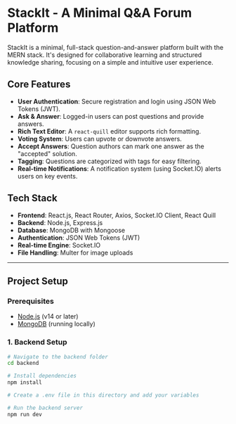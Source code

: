 # StackIt - A Minimal Q&A Forum Platform

StackIt is a minimal, full-stack question-and-answer platform built with the MERN stack. It's designed for collaborative learning and structured knowledge sharing, focusing on a simple and intuitive user experience.

## Core Features

-   **User Authentication**: Secure registration and login using JSON Web Tokens (JWT).
-   **Ask & Answer**: Logged-in users can post questions and provide answers.
-   **Rich Text Editor**: A `react-quill` editor supports rich formatting.
-   **Voting System**: Users can upvote or downvote answers.
-   **Accept Answers**: Question authors can mark one answer as the "accepted" solution.
-   **Tagging**: Questions are categorized with tags for easy filtering.
-   **Real-time Notifications**: A notification system (using Socket.IO) alerts users on key events.

## Tech Stack

-   **Frontend**: React.js, React Router, Axios, Socket.IO Client, React Quill
-   **Backend**: Node.js, Express.js
-   **Database**: MongoDB with Mongoose
-   **Authentication**: JSON Web Tokens (JWT)
-   **Real-time Engine**: Socket.IO
-   **File Handling**: Multer for image uploads

---

## Project Setup

### Prerequisites

-   [Node.js](https://nodejs.org/) (v14 or later)
-   [MongoDB](https://www.mongodb.com/try/download/community) (running locally)

### 1. Backend Setup

```bash
# Navigate to the backend folder
cd backend

# Install dependencies
npm install

# Create a .env file in this directory and add your variables

# Run the backend server
npm run dev